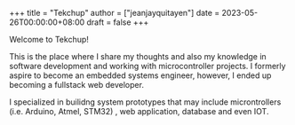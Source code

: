 +++
title = "Tekchup"
author = ["jeanjayquitayen"]
date = 2023-05-26T00:00:00+08:00
draft = false
+++

Welcome to Tekchup!

This is the place where I share my thoughts and also my knowledge in software development and working with microcontroller projects.
I formerly aspire to become an embedded systems engineer, however, I ended up becoming a fullstack web developer.

I specialized in builidng system prototypes that may include microntrollers (i.e. Arduino, Atmel, STM32) , web application, database and even IOT.


